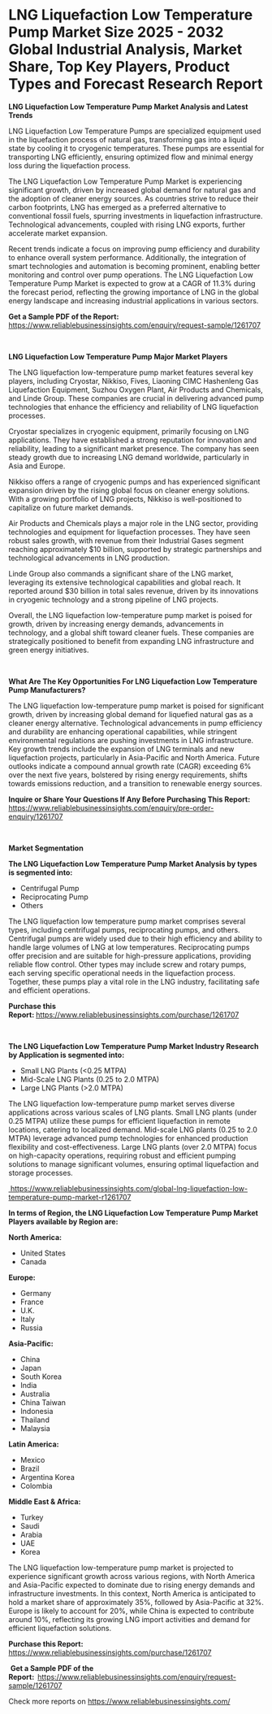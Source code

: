 <p><h1>LNG Liquefaction Low Temperature Pump Market Size 2025 - 2032 Global Industrial Analysis, Market Share, Top Key Players, Product Types and Forecast Research Report</h1></p><p><strong>LNG Liquefaction Low Temperature Pump Market Analysis and Latest Trends</strong></p>
<p><p>LNG Liquefaction Low Temperature Pumps are specialized equipment used in the liquefaction process of natural gas, transforming gas into a liquid state by cooling it to cryogenic temperatures. These pumps are essential for transporting LNG efficiently, ensuring optimized flow and minimal energy loss during the liquefaction process.</p><p>The LNG Liquefaction Low Temperature Pump Market is experiencing significant growth, driven by increased global demand for natural gas and the adoption of cleaner energy sources. As countries strive to reduce their carbon footprints, LNG has emerged as a preferred alternative to conventional fossil fuels, spurring investments in liquefaction infrastructure. Technological advancements, coupled with rising LNG exports, further accelerate market expansion.</p><p>Recent trends indicate a focus on improving pump efficiency and durability to enhance overall system performance. Additionally, the integration of smart technologies and automation is becoming prominent, enabling better monitoring and control over pump operations. The LNG Liquefaction Low Temperature Pump Market is expected to grow at a CAGR of 11.3% during the forecast period, reflecting the growing importance of LNG in the global energy landscape and increasing industrial applications in various sectors.</p></p>
<p><strong>Get a Sample PDF of the Report:&nbsp;</strong> <a href="https://www.reliablebusinessinsights.com/enquiry/request-sample/1261707?utm_campaign=2524&utm_medium=2&utm_source=Github&utm_content=ia&utm_term=27022025&utm_id=lng-liquefaction-low-temperature-pump">https://www.reliablebusinessinsights.com/enquiry/request-sample/1261707</a></p>
<p>&nbsp;</p>
<p><strong>LNG Liquefaction Low Temperature Pump Major Market Players</strong></p>
<p><p>The LNG liquefaction low-temperature pump market features several key players, including Cryostar, Nikkiso, Fives, Liaoning CIMC Hashenleng Gas Liquefaction Equipment, Suzhou Oxygen Plant, Air Products and Chemicals, and Linde Group. These companies are crucial in delivering advanced pump technologies that enhance the efficiency and reliability of LNG liquefaction processes.</p><p>Cryostar specializes in cryogenic equipment, primarily focusing on LNG applications. They have established a strong reputation for innovation and reliability, leading to a significant market presence. The company has seen steady growth due to increasing LNG demand worldwide, particularly in Asia and Europe.</p><p>Nikkiso offers a range of cryogenic pumps and has experienced significant expansion driven by the rising global focus on cleaner energy solutions. With a growing portfolio of LNG projects, Nikkiso is well-positioned to capitalize on future market demands.</p><p>Air Products and Chemicals plays a major role in the LNG sector, providing technologies and equipment for liquefaction processes. They have seen robust sales growth, with revenue from their Industrial Gases segment reaching approximately $10 billion, supported by strategic partnerships and technological advancements in LNG production.</p><p>Linde Group also commands a significant share of the LNG market, leveraging its extensive technological capabilities and global reach. It reported around $30 billion in total sales revenue, driven by its innovations in cryogenic technology and a strong pipeline of LNG projects.</p><p>Overall, the LNG liquefaction low-temperature pump market is poised for growth, driven by increasing energy demands, advancements in technology, and a global shift toward cleaner fuels. These companies are strategically positioned to benefit from expanding LNG infrastructure and green energy initiatives.</p></p>
<p>&nbsp;</p>
<p><strong>What Are The Key Opportunities For LNG Liquefaction Low Temperature Pump Manufacturers?</strong></p>
<p><p>The LNG liquefaction low-temperature pump market is poised for significant growth, driven by increasing global demand for liquefied natural gas as a cleaner energy alternative. Technological advancements in pump efficiency and durability are enhancing operational capabilities, while stringent environmental regulations are pushing investments in LNG infrastructure. Key growth trends include the expansion of LNG terminals and new liquefaction projects, particularly in Asia-Pacific and North America. Future outlooks indicate a compound annual growth rate (CAGR) exceeding 6% over the next five years, bolstered by rising energy requirements, shifts towards emissions reduction, and a transition to renewable energy sources.</p></p>
<p><strong>Inquire or Share Your Questions If Any Before Purchasing This Report:</strong> <a href="https://www.reliablebusinessinsights.com/enquiry/pre-order-enquiry/1261707?utm_campaign=2524&utm_medium=2&utm_source=Github&utm_content=ia&utm_term=27022025&utm_id=lng-liquefaction-low-temperature-pump">https://www.reliablebusinessinsights.com/enquiry/pre-order-enquiry/1261707</a></p>
<p>&nbsp;</p>
<p><strong>Market Segmentation</strong></p>
<p><strong>The LNG Liquefaction Low Temperature Pump Market Analysis by types is segmented into:</strong></p>
<p><ul><li>Centrifugal Pump</li><li>Reciprocating Pump</li><li>Others</li></ul></p>
<p><p>The LNG liquefaction low temperature pump market comprises several types, including centrifugal pumps, reciprocating pumps, and others. Centrifugal pumps are widely used due to their high efficiency and ability to handle large volumes of LNG at low temperatures. Reciprocating pumps offer precision and are suitable for high-pressure applications, providing reliable flow control. Other types may include screw and rotary pumps, each serving specific operational needs in the liquefaction process. Together, these pumps play a vital role in the LNG industry, facilitating safe and efficient operations.</p></p>
<p><strong>Purchase this Report:&nbsp;</strong><a href="https://www.reliablebusinessinsights.com/purchase/1261707?utm_campaign=2524&utm_medium=2&utm_source=Github&utm_content=ia&utm_term=27022025&utm_id=lng-liquefaction-low-temperature-pump">https://www.reliablebusinessinsights.com/purchase/1261707</a></p>
<p>&nbsp;</p>
<p><strong>The LNG Liquefaction Low Temperature Pump Market Industry Research by Application is segmented into:</strong></p>
<p><ul><li>Small LNG Plants (<0.25 MTPA)</li><li>Mid-Scale LNG Plants (0.25 to 2.0 MTPA)</li><li>Large LNG Plants (>2.0 MTPA)</li></ul></p>
<p><p>The LNG liquefaction low-temperature pump market serves diverse applications across various scales of LNG plants. Small LNG plants (under 0.25 MTPA) utilize these pumps for efficient liquefaction in remote locations, catering to localized demand. Mid-scale LNG plants (0.25 to 2.0 MTPA) leverage advanced pump technologies for enhanced production flexibility and cost-effectiveness. Large LNG plants (over 2.0 MTPA) focus on high-capacity operations, requiring robust and efficient pumping solutions to manage significant volumes, ensuring optimal liquefaction and storage processes.</p></p>
<p><a href="https://www.reliablebusinessinsights.com/global-lng-liquefaction-low-temperature-pump-market-r1261707?utm_campaign=2524&utm_medium=2&utm_source=Github&utm_content=ia&utm_term=27022025&utm_id=lng-liquefaction-low-temperature-pump">&nbsp;https://www.reliablebusinessinsights.com/global-lng-liquefaction-low-temperature-pump-market-r1261707</a></p>
<p><strong>In terms of Region, the LNG Liquefaction Low Temperature Pump Market Players available by Region are:</strong></p>
<p>
    <p> <strong> North America: </strong>
        <ul>
            <li>United States</li>
            <li>Canada</li>
        </ul>
        </p> 
    <p> <strong> Europe: </strong>
        <ul>
            <li>Germany</li>
            <li>France</li>
            <li>U.K.</li>
            <li>Italy</li>
            <li>Russia</li>
        </ul>
        </p> 
    <p> <strong> Asia-Pacific: </strong>
        <ul>
            <li>China</li>
            <li>Japan</li>
            <li>South Korea</li>
            <li>India</li>
            <li>Australia</li>
            <li>China Taiwan</li>
            <li>Indonesia</li>
            <li>Thailand</li>
            <li>Malaysia</li>
        </ul>
        </p> 
    <p> <strong> Latin America: </strong>
        <ul>
            <li>Mexico</li>
            <li>Brazil</li>
            <li>Argentina Korea</li>
            <li>Colombia</li>
        </ul>
        </p> 
    <p> <strong> Middle East & Africa: </strong>
        <ul>
            <li>Turkey</li>
            <li>Saudi</li>
            <li>Arabia</li>
            <li>UAE</li>
            <li>Korea</li>
        </ul>
    </p>
    </p>
<p><p>The LNG liquefaction low-temperature pump market is projected to experience significant growth across various regions, with North America and Asia-Pacific expected to dominate due to rising energy demands and infrastructure investments. In this context, North America is anticipated to hold a market share of approximately 35%, followed by Asia-Pacific at 32%. Europe is likely to account for 20%, while China is expected to contribute around 10%, reflecting its growing LNG import activities and demand for efficient liquefaction solutions.</p></p>
<p><strong>Purchase this Report: </strong><a href="https://www.reliablebusinessinsights.com/purchase/1261707?utm_campaign=2524&utm_medium=2&utm_source=Github&utm_content=ia&utm_term=27022025&utm_id=lng-liquefaction-low-temperature-pump">https://www.reliablebusinessinsights.com/purchase/1261707</a></p>
<p>&nbsp;<strong>Get a Sample PDF of the Report:&nbsp;&nbsp;</strong><a href="https://www.reliablebusinessinsights.com/enquiry/request-sample/1261707?utm_campaign=2524&utm_medium=2&utm_source=Github&utm_content=ia&utm_term=27022025&utm_id=lng-liquefaction-low-temperature-pump">https://www.reliablebusinessinsights.com/enquiry/request-sample/1261707</a></p>
<p><strong></strong></p>
<p>Check more reports on <a href="https://www.reliablebusinessinsights.com/?utm_campaign=2524&utm_medium=2&utm_source=Github&utm_content=ia&utm_term=27022025&utm_id=lng-liquefaction-low-temperature-pump">https://www.reliablebusinessinsights.com/</a></p>